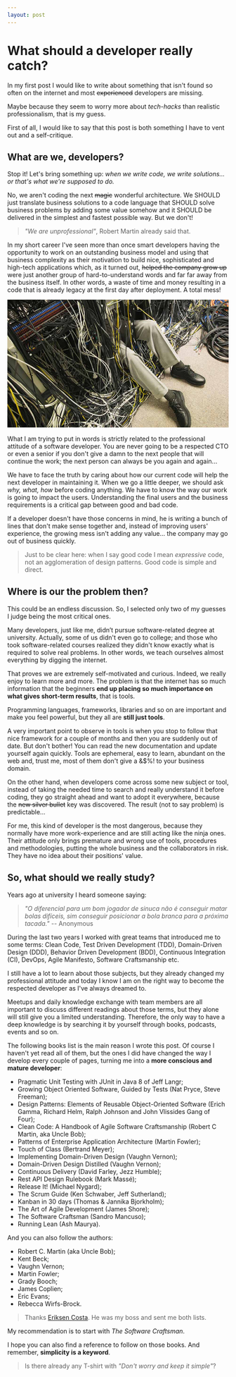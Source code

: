 ```yaml
---
layout: post
---
```

# What should a developer really catch?

In my first post I would like to write about something that isn't found so often
on the internet and most ~~experienced~~ developers are missing.

Maybe because they seem to worry more about _tech-hacks_ than realistic
professionalism, that is my guess.

First of all, I would like to say that this post is both something I have to
vent out and a self-critique.

## What are we, developers?

Stop it! Let's bring something up: _when we write code, we write solutions... or
that's what we're supposed to do._

No, we aren't coding the next ~~magic~~ wonderful architecture. We SHOULD just
translate business solutions to a code language that SHOULD solve business
problems by adding some value somehow and it SHOULD be delivered in the simplest
and fastest possible way. But we don't!

> _"We are unprofessional"_, Robert Martin already said that.

In my short career I've seen more than once smart developers having the
opportunity to work on an outstanding business model and using that business
complexity as their motivation to build nice, sophisticated and high-tech
applications which, as it turned out, ~~helped the company grow up~~ were just
another group of hard-to-understand words and far far away from the business
itself. In other words, a waste of time and money resulting in a code that is
already legacy at the first day after deployment. A total mess!

![Total Mess](/assets/images/posts/2017-06-20-what-should-a-developer-really-catch%3F-total-mess.jpg)

What I am trying to put in words is strictly related to the professional
attitude of a software developer. You are never going to be a respected CTO or
even a senior if you don't give a damn to the next people that will continue the
work; the next person can always be you again and again...

We have to face the truth by caring about how our current code will help the
next developer in maintaining it. When we go a little deeper, we should ask
_why, what, how_ before coding anything. We have to know the way our work is
going to impact the users. Understanding the final users and the business
requirements is a critical gap between good and bad code.

If a developer doesn't have those concerns in mind, he is writing a bunch of
lines that don't make sense together and, instead of improving users'
experience, the growing mess isn't adding any value... the company may go out of
business quickly.

> Just to be clear here: when I say good code I mean _expressive_ code, not an
> agglomeration of design patterns. Good code is simple and direct.

## Where is our the problem then?

This could be an endless discussion. So, I selected only two of my guesses I
judge being the most critical ones.

Many developers, just like me, didn’t pursue software-related degree at
university. Actually, some of us didn't even go to college; and those who took
software-related courses realized they didn't know exactly what is required to
solve real problems. In other words, we teach ourselves almost everything by
digging the internet.

That proves we are extremely self-motivated and curious. Indeed, we really enjoy
to learn more and more. The problem is that the internet has so much information
that the beginners **end up placing so much importance on what gives short-term
results**, that is tools.

Programming languages, frameworks, libraries and so on are important and make
you feel powerful, but they all are **still just tools**.

A very important point to observe in tools is when you stop to follow that nice
framework for a couple of months and then you are suddenly out of date. But
don't bother! You can read the new documentation and update yourself again
quickly. Tools are ephemeral, easy to learn, abundant on the web and, trust me,
most of them don't give a &$%! to your business domain.

On the other hand, when developers come across some new subject or tool, instead
of taking the needed time to search and really understand it before coding, they
go straight ahead and want to adopt it everywhere, because the ~~new silver
bullet~~ key was discovered. The result (not to say problem) is predictable...

For me, this kind of developer is the most dangerous, because they normally have
more work-experience and are still acting like the ninja ones. Their attitude
only brings premature and wrong use of tools, procedures and methodologies,
putting the whole business and the collaborators in risk. They have no idea
about their positions' value.

## So, what should we really study?

Years ago at university I heard someone saying:

> _"O diferencial para um bom jogador de sinuca não é conseguir matar bolas
> difíceis, sim conseguir posicionar a bola branca para a próxima tacada."_ --
> Anonymous

During the last two years I worked with great teams that introduced me to some
terms: Clean Code, Test Driven Development (TDD), Domain-Driven Design (DDD),
Behavior Driven Development (BDD), Continuous Integration (CI), DevOps, Agile
Manifesto, Software Craftsmanship etc.

I still have a lot to learn about those subjects, but they already changed my
professional attitude and today I know I am on the right way to become the
respected developer as I've always dreamed to.

Meetups and daily knowledge exchange with team members are all important to
discuss different readings about those terms, but they alone will still give you
a limited understanding. Therefore, the only way to have a deep knowledge is by
searching it by yourself through books, podcasts, events and so on.

The following books list is the main reason I wrote this post. Of course I
haven't yet read all of them, but the ones I did have changed the way I develop
every couple of pages, turning me into a **more conscious and mature
developer**:

- Pragmatic Unit Testing with JUnit in Java 8 of Jeff Langr;
- Growing Object Oriented Software, Guided by Tests (Nat Pryce, Steve Freeman);
- Design Patterns: Elements of Reusable Object-Oriented Software (Erich Gamma,
  Richard Helm, Ralph Johnson and John Vlissides Gang of Four);
- Clean Code: A Handbook of Agile Software Craftsmanship (Robert C Martin, aka
  Uncle Bob);
- Patterns of Enterprise Application Architecture (Martin Fowler);
- Touch of Class (Bertrand Meyer);
- Implementing Domain-Driven Design (Vaughn Vernon);
- Domain-Driven Design Distilled (Vaughn Vernon);
- Continuous Delivery (David Farley, Jezz Humble);
- Rest API Design Rulebook (Mark Massé);
- Release It! (Michael Nygard);
- The Scrum Guide (Ken Schwaber, Jeff Sutherland);
- Kanban in 30 days (Thomas & Jannika Bjorkholm);
- The Art of Agile Development (James Shore);
- The Software Craftsman (Sandro Mancuso);
- Running Lean (Ash Maurya).

And you can also follow the authors:

- Robert C. Martin (aka Uncle Bob);
- Kent Beck;
- Vaughn Vernon;
- Martin Fowler;
- Grady Booch;
- James Coplien;
- Eric Evans;
- Rebecca Wirfs-Brock.

> Thanks [Eriksen Costa](https://blog.eriksen.com.br). He was my boss and sent
> me both lists.

My recommendation is to start with _The Software Craftsman_.

I hope you can also find a reference to follow on those books. And remember,
**simplicity is a keyword**.

> Is there already any T-shirt with _"Don't worry and keep it simple"_?
